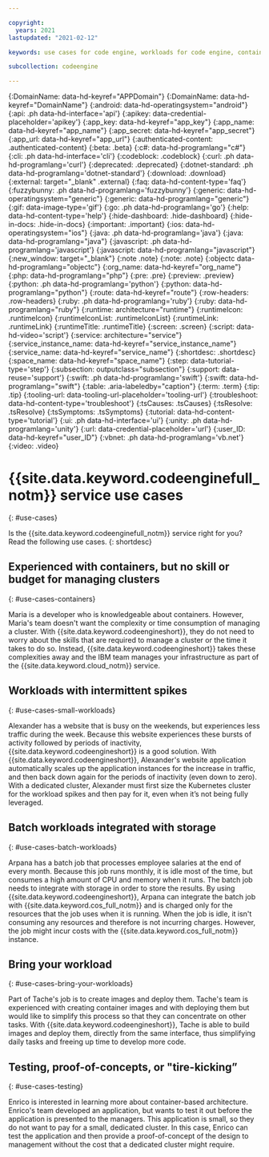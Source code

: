 ```yaml
---

copyright:
  years: 2021
lastupdated: "2021-02-12"

keywords: use cases for code engine, workloads for code engine, containers for code engine, test cases for code engine, workloads

subcollection: codeengine

---
```


{:DomainName: data-hd-keyref="APPDomain"}
{:DomainName: data-hd-keyref="DomainName"}
{:android: data-hd-operatingsystem="android"}
{:api: .ph data-hd-interface='api'}
{:apikey: data-credential-placeholder='apikey'}
{:app_key: data-hd-keyref="app_key"}
{:app_name: data-hd-keyref="app_name"}
{:app_secret: data-hd-keyref="app_secret"}
{:app_url: data-hd-keyref="app_url"}
{:authenticated-content: .authenticated-content}
{:beta: .beta}
{:c#: data-hd-programlang="c#"}
{:cli: .ph data-hd-interface='cli'}
{:codeblock: .codeblock}
{:curl: .ph data-hd-programlang='curl'}
{:deprecated: .deprecated}
{:dotnet-standard: .ph data-hd-programlang='dotnet-standard'}
{:download: .download}
{:external: target="_blank" .external}
{:faq: data-hd-content-type='faq'}
{:fuzzybunny: .ph data-hd-programlang='fuzzybunny'}
{:generic: data-hd-operatingsystem="generic"}
{:generic: data-hd-programlang="generic"}
{:gif: data-image-type='gif'}
{:go: .ph data-hd-programlang='go'}
{:help: data-hd-content-type='help'}
{:hide-dashboard: .hide-dashboard}
{:hide-in-docs: .hide-in-docs}
{:important: .important}
{:ios: data-hd-operatingsystem="ios"}
{:java: .ph data-hd-programlang='java'}
{:java: data-hd-programlang="java"}
{:javascript: .ph data-hd-programlang='javascript'}
{:javascript: data-hd-programlang="javascript"}
{:new_window: target="_blank"}
{:note .note}
{:note: .note}
{:objectc data-hd-programlang="objectc"}
{:org_name: data-hd-keyref="org_name"}
{:php: data-hd-programlang="php"}
{:pre: .pre}
{:preview: .preview}
{:python: .ph data-hd-programlang='python'}
{:python: data-hd-programlang="python"}
{:route: data-hd-keyref="route"}
{:row-headers: .row-headers}
{:ruby: .ph data-hd-programlang='ruby'}
{:ruby: data-hd-programlang="ruby"}
{:runtime: architecture="runtime"}
{:runtimeIcon: .runtimeIcon}
{:runtimeIconList: .runtimeIconList}
{:runtimeLink: .runtimeLink}
{:runtimeTitle: .runtimeTitle}
{:screen: .screen}
{:script: data-hd-video='script'}
{:service: architecture="service"}
{:service_instance_name: data-hd-keyref="service_instance_name"}
{:service_name: data-hd-keyref="service_name"}
{:shortdesc: .shortdesc}
{:space_name: data-hd-keyref="space_name"}
{:step: data-tutorial-type='step'}
{:subsection: outputclass="subsection"}
{:support: data-reuse='support'}
{:swift: .ph data-hd-programlang='swift'}
{:swift: data-hd-programlang="swift"}
{:table: .aria-labeledby="caption"}
{:term: .term}
{:tip: .tip}
{:tooling-url: data-tooling-url-placeholder='tooling-url'}
{:troubleshoot: data-hd-content-type='troubleshoot'}
{:tsCauses: .tsCauses}
{:tsResolve: .tsResolve}
{:tsSymptoms: .tsSymptoms}
{:tutorial: data-hd-content-type='tutorial'}
{:ui: .ph data-hd-interface='ui'}
{:unity: .ph data-hd-programlang='unity'}
{:url: data-credential-placeholder='url'}
{:user_ID: data-hd-keyref="user_ID"}
{:vbnet: .ph data-hd-programlang='vb.net'}
{:video: .video}


# {{site.data.keyword.codeenginefull_notm}} service use cases
{: #use-cases}

Is the {{site.data.keyword.codeenginefull_notm}} service right for you? Read the following use cases.
{: shortdesc}

## Experienced with containers, but no skill or budget for managing clusters
{: #use-cases-containers}

Maria is a developer who is knowledgeable about containers. However, Maria's team doesn't want the complexity or time consumption of managing a cluster. With {{site.data.keyword.codeengineshort}}, they do not need to worry about the skills that are required to manage a cluster or the time it takes to do so. Instead, {{site.data.keyword.codeengineshort}} takes these complexities away and the IBM team manages your infrastructure as part of the {{site.data.keyword.cloud_notm}} service. 

## Workloads with intermittent spikes
{: #use-cases-small-workloads}

Alexander has a website that is busy on the weekends, but experiences less traffic during the week. Because this website experiences these bursts of activity followed by periods of inactivity, {{site.data.keyword.codeengineshort}} is a good solution. With {{site.data.keyword.codeengineshort}}, Alexander's website application automatically scales up the application instances for the increase in traffic, and then back down again for the periods of inactivity (even down to zero). With a dedicated cluster, Alexander must first size the Kubernetes cluster for the workload spikes and then pay for it, even when it’s not being fully leveraged. 

## Batch workloads integrated with storage
{: #use-cases-batch-workloads}

Arpana has a batch job that processes employee salaries at the end of every month. Because this job runs monthly, it is idle most of the time, but consumes a high amount of CPU and memory when it runs. The batch job needs to integrate with storage in order to store the results. By using {{site.data.keyword.codeengineshort}}, Arpana can integrate the batch job with {{site.data.keyword.cos_full_notm}} and is charged only for the resources that the job uses when it is running. When the job is idle, it isn't consuming any resources and therefore is not incurring charges. However, the job might incur costs with the {{site.data.keyword.cos_full_notm}} instance.

## Bring your workload
{: #use-cases-bring-your-workloads}

Part of Tache's job is to create images and deploy them. Tache's team is experienced with creating container images and with deploying them but would like to simplify this process so that they can concentrate on other tasks. With {{site.data.keyword.codeengineshort}}, Tache is able to build images and deploy them, directly from the same interface, thus simplifying daily tasks and freeing up time to develop more code.

## Testing, proof-of-concepts, or "tire-kicking”
{: #use-cases-testing}

Enrico is interested in learning more about container-based architecture. Enrico's team developed an application, but wants to test it out before the application is presented to the managers. This application is small, so they do not want to pay for a small, dedicated cluster. In this case, Enrico can test the application and then provide a proof-of-concept of the design to management without the cost that a dedicated cluster might require.
